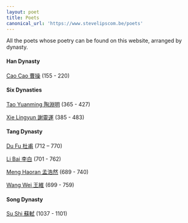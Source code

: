 ```yaml
---
layout: poet
title: Poets
canonical_url: 'https://www.stevelipscom.be/poets'
---
```

All the poets whose poetry can be found on this website, arranged by dynasty.

#### Han Dynasty
[Cao Cao 曹操](/poets/cao-cao-曹操) (155 - 220)
#### Six Dynasties
[Tao Yuanming 陶淵明](/poets/tao-yuanming-陶淵明) (365 - 427)

[Xie Lingyun 謝靈運](/poets/xie-lingyun-謝靈運) (385 - 483)
#### Tang Dynasty
[Du Fu 杜甫](/poets/du-fu-杜甫) (712 – 770)

[Li Bai 李白](/poets/li-bai-李白) (701 - 762)

[Meng Haoran 孟浩然](/poets/meng-haoran-孟浩然) (689 - 740)

[Wang Wei 王維](/poets/wang-wei-王維) (699 - 759)
#### Song Dynasty
[Su Shi 蘇軾](/poets/su-shi-蘇軾) (1037 - 1101)
